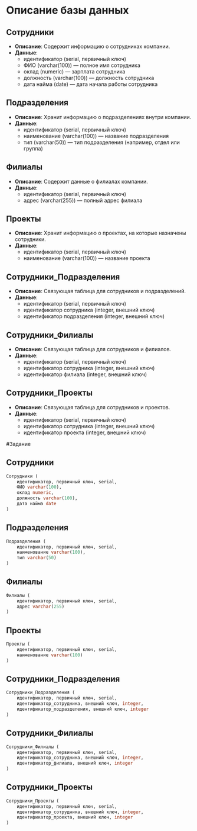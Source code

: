 # Описание базы данных

## Сотрудники
- **Описание**: Содержит информацию о сотрудниках компании.
- **Данные**:
  - идентификатор (serial, первичный ключ)
  - ФИО (varchar(100)) — полное имя сотрудника
  - оклад (numeric) — зарплата сотрудника
  - должность (varchar(100)) — должность сотрудника
  - дата найма (date) — дата начала работы сотрудника

## Подразделения
- **Описание**: Хранит информацию о подразделениях внутри компании.
- **Данные**:
  - идентификатор (serial, первичный ключ)
  - наименование (varchar(100)) — название подразделения
  - тип (varchar(50)) — тип подразделения (например, отдел или группа)

## Филиалы
- **Описание**: Содержит данные о филиалах компании.
- **Данные**:
  - идентификатор (serial, первичный ключ)
  - адрес (varchar(255)) — полный адрес филиала

## Проекты
- **Описание**: Хранит информацию о проектах, на которые назначены сотрудники.
- **Данные**:
  - идентификатор (serial, первичный ключ)
  - наименование (varchar(100)) — название проекта

## Сотрудники_Подразделения
- **Описание**: Связующая таблица для сотрудников и подразделений.
- **Данные**:
  - идентификатор (serial, первичный ключ)
  - идентификатор сотрудника (integer, внешний ключ)
  - идентификатор подразделения (integer, внешний ключ)

## Сотрудники_Филиалы
- **Описание**: Связующая таблица для сотрудников и филиалов.
- **Данные**:
  - идентификатор (serial, первичный ключ)
  - идентификатор сотрудника (integer, внешний ключ)
  - идентификатор филиала (integer, внешний ключ)

## Сотрудники_Проекты
- **Описание**: Связующая таблица для сотрудников и проектов.
- **Данные**:
  - идентификатор (serial, первичный ключ)
  - идентификатор сотрудника (integer, внешний ключ)
  - идентификатор проекта (integer, внешний ключ)


#Задание

## Сотрудники
```sql
Сотрудники (
    идентификатор, первичный ключ, serial,
    ФИО varchar(100),
    оклад numeric,
    должность varchar(100),
    дата найма date
)
```

## Подразделения
```sql
Подразделения (
    идентификатор, первичный ключ, serial,
    наименование varchar(100),
    тип varchar(50)
)
```

## Филиалы
```sql
Филиалы (
    идентификатор, первичный ключ, serial,
    адрес varchar(255)
)
```

## Проекты
```sql
Проекты (
    идентификатор, первичный ключ, serial,
    наименование varchar(100)
)
```

## Сотрудники_Подразделения
```sql
Сотрудники_Подразделения (
    идентификатор, первичный ключ, serial,
    идентификатор_сотрудника, внешний ключ, integer,
    идентификатор_подразделения, внешний ключ, integer
)
```

## Сотрудники_Филиалы
```sql
Сотрудники_Филиалы (
    идентификатор, первичный ключ, serial,
    идентификатор_сотрудника, внешний ключ, integer,
    идентификатор_филиала, внешний ключ, integer
)
```

## Сотрудники_Проекты
```sql
Сотрудники_Проекты (
    идентификатор, первичный ключ, serial,
    идентификатор_сотрудника, внешний ключ, integer,
    идентификатор_проекта, внешний ключ, integer
)
```

